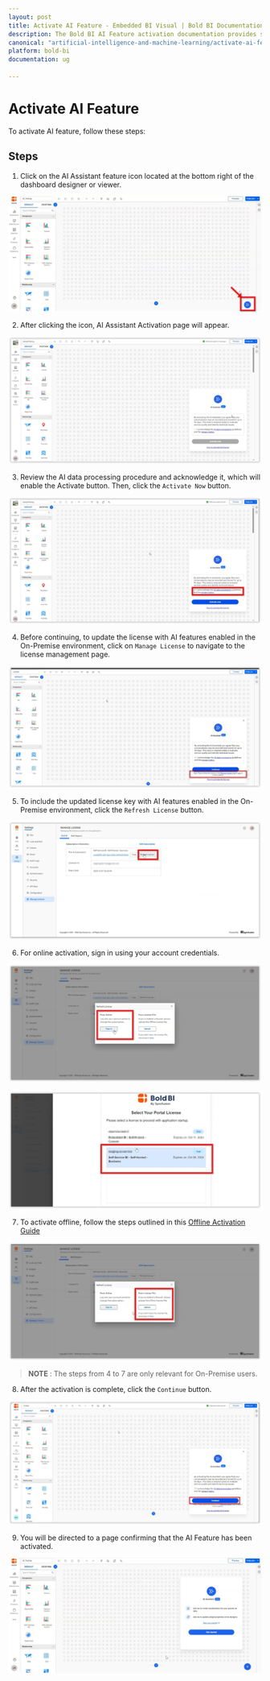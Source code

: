 ```yaml
---
layout: post
title: Activate AI Feature - Embedded BI Visual | Bold BI Documentation
description: The Bold BI AI Feature activation documentation provides step-by-step guidance on activating the AI Features in the Bold BI application.
canonical: "artificial-intelligence-and-machine-learning/activate-ai-feature"
platform: bold-bi
documentation: ug

---
```


# Activate AI Feature
To activate AI feature, follow these steps:

## Steps

1. Click on the AI Assistant feature icon located at the bottom right of the dashboard designer or viewer.

![AI Icon](/static/assets/artificial-intelligence-and-machine-learning/images/activate-ai-feature/AI_Icon.png)

2. After clicking the icon, AI Assistant Activation page will appear.

![Activate Page](/static/assets/artificial-intelligence-and-machine-learning/images/activate-ai-feature/Activate_Page.png)

3. Review the AI data processing procedure and acknowledge it, which will enable the Activate button. Then, click the `Activate Now` button.

![Click Activate](/static/assets/artificial-intelligence-and-machine-learning/images/activate-ai-feature/Click_Activate.png)

4. Before continuing, to update the license with AI features enabled in the On-Premise environment, click on `Manage License` to navigate to the license management page.

![Activation Success](/static/assets/artificial-intelligence-and-machine-learning/images/activate-ai-feature/Activation_Success.png)

5. To include the updated license key with AI features enabled in the On-Premise environment, click the `Refresh License` button.

![Refresh License](/static/assets/artificial-intelligence-and-machine-learning/images/activate-ai-feature/Refresh_License.png)

6. For online activation, sign in using your account credentials.

![Online Activation 1](/static/assets/artificial-intelligence-and-machine-learning/images/activate-ai-feature/Online_Activation1.png)

![Online Activation 2](/static/assets/artificial-intelligence-and-machine-learning/images/activate-ai-feature/Online_Activation2.png)

7. To activate offline, follow the steps outlined in this [Offline Activation Guide](https://support.boldbi.com/kb/article/12530/how-to-get-and-use-the-offline-license-key-in-bold-bi)

![Offline Activation](/static/assets/artificial-intelligence-and-machine-learning/images/activate-ai-feature/Offline_Activation.png)

>**NOTE** : The steps from 4 to 7 are only relevant for On-Premise users.

8. After the activation is complete, click the `Continue` button.

![Click Continue](/static/assets/artificial-intelligence-and-machine-learning/images/activate-ai-feature/Click_Continue.png)

9. You will be directed to a page confirming that the AI Feature has been activated.

![Welcome Page](/static/assets/artificial-intelligence-and-machine-learning/images/activate-ai-feature/Welcome_Page.png)